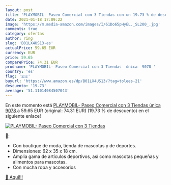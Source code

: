 ```yaml
---
layout: post
title: 'PLAYMOBIL- Paseo Comercial con 3 Tiendas con un 19.73 % de descuento'
date: 2021-01-18 17:09:22
image: 'https://m.media-amazon.com/images/I/61Do65pHyEL._SL200_.jpg'
comments: true
category: ofertas
author: ring
slug: 'B01LX4US13-es'
actualPrice: 59.65 EUR
currency: EUR
price: 59.65
comparePrice: 74.31 EUR
prodname: 'PLAYMOBIL- Paseo Comercial con 3 Tiendas  única  9078 '
country: 'es'
flag: '🇪🇸'
buyurl: 'https://www.amazon.es/dp/B01LX4US13/?tag=tolees-21'
descuento: '19.73'
average: '51.11014084507043'
---
```


En este momento está [PLAYMOBIL- Paseo Comercial con 3 Tiendas  única  9078 ](https://www.amazon.es/dp/B01LX4US13/?tag=tolees-21) a 59.65 EUR (original: 74.31 EUR) (19.73 %  de descuento) en el siguiente enlace!

[![PLAYMOBIL- Paseo Comercial con 3 Tiendas](https://m.media-amazon.com/images/I/61Do65pHyEL._SL200_.jpg)](https://www.amazon.es/dp/B01LX4US13/?tag=tolees-21)

🔎:

- Con boutique de moda, tienda de mascotas y de deportes.
- Dimensiones: 62 x 35 x 18 cm.
- Amplia gama de artículos deportivos, así como mascotas pequeñas y alimentos para mascotas.
- Con mucha ropa y accesorios

[🛒 Aquí!!!](https://www.amazon.es/dp/B01LX4US13/?tag=tolees-21)
